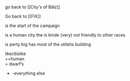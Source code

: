 go back to [[City's of Bâlz]]

Go back to [[FIX]]

is the start of the campaign

is a human city the is kinde (very) not friendly to other races

is perty big has most of the utiletis building 

like/dislike  
++human  
= dwarf’s  
- -everything else